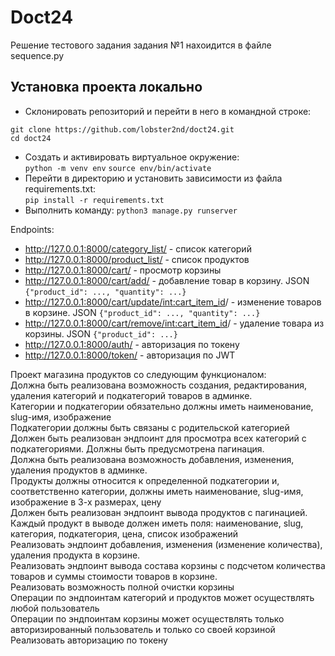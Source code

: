 # Doct24

Решение тестового задания задания №1 нахоидится в файле sequence.py 


## Установка проекта локально  
+ Склонировать репозиторий и перейти в него в командной строке:  
```
git clone https://github.com/lobster2nd/doct24.git  
cd doct24
```  
+ Cоздать и активировать виртуальное окружение:  
`python -m venv env`
`source env/bin/activate`  
+ Перейти в директорию и установить зависимости из файла requirements.txt:  
`pip install -r requirements.txt`
+ Выполнить команду:
`python3 manage.py runserver`

Endpoints:
 + http://127.0.0.1:8000/category_list/ - список категорий  
 + http://127.0.0.1:8000/product_list/ - список продуктов  
 + http://127.0.0.1:8000/cart/ - просмотр корзины  
 + http://127.0.0.1:8000/cart/add/ - добавление товар в корзину. JSON `{"product_id": ..., "quantity": ...}`  
 + http://127.0.0.1:8000/cart/update/<int:cart_item_id>/ - изменение товаров в корзине. JSON `{"product_id": ..., "quantity": ...}`  
 + http://127.0.0.1:8000/cart/remove/<int:cart_item_id>/ - удаление товара из корзины. JSON `{"product_id": ...}`  
 + http://127.0.0.1:8000/auth/ - авторизация по токену  
 + http://127.0.0.1:8000/token/ - авторизация по JWT  


Проект магазина продуктов со следующим функционалом:  
Должна быть реализована возможность создания, редактирования, удаления категорий и подкатегорий товаров в админке.  
Категории и подкатегории обязательно должны иметь наименование, slug-имя, изображение  
Подкатегории должны быть связаны с родительской категорией  
Должен быть реализован эндпоинт для просмотра всех категорий с подкатегориями. Должны быть предусмотрена пагинация.  
Должна быть реализована возможность добавления, изменения, удаления продуктов в админке.  
Продукты должны относится к определенной подкатегории и, соответственно категории, должны иметь наименование, slug-имя, изображение в 3-х размерах, цену  
Должен быть реализован эндпоинт вывода продуктов с пагинацией. Каждый продукт в выводе должен иметь поля: наименование, slug, категория, подкатегория, цена, список изображений  
Реализовать эндпоинт добавления, изменения (изменение количества), удаления продукта в корзине.  
Реализовать эндпоинт вывода  состава корзины с подсчетом количества товаров и суммы стоимости товаров в корзине.  
Реализовать возможность полной очистки корзины  
Операции по эндпоинтам категорий и продуктов может осуществлять любой пользователь  
Операции по эндпоинтам корзины может осуществлять только авторизированный пользователь и только со своей корзиной  
Реализовать авторизацию по токену  

